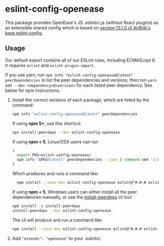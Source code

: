 eslint-config-openease
=======================

This package provides OpenEase's JS .eslintrc.js (without React plugins) as an extensible shared config which is based on [version 13.1.0 of AirBnb's base eslint-config](https://www.npmjs.com/package/eslint-config-airbnb-base/v/13.1.0).

## Usage

Our default export contains all of our ESLint rules, including ECMAScript 6. It requires `eslint` and `eslint-plugin-import`.

If you use yarn, run `npm info "eslint-config-openease@latest" peerDependencies` to list the peer dependencies and versions, then run `yarn add --dev <dependency>@<version>` for each listed peer dependency. See below for npm instructions. 

1. Install the correct versions of each package, which are listed by the command: 

   ```sh 
   npm info "eslint-config-openease@latest" peerDependencies 
   ``` 

   If using **npm 5+**, use this shortcut 

   ```sh 
   npx install-peerdeps --dev eslint-config-openease 
   ``` 

   If using **npm < 5**, Linux/OSX users can run 

   ```sh 
   ( 
     export PKG=eslint-config-openease; 
     npm info "$PKG@latest" peerDependencies --json | command sed 's/[\{\},]//g ; s/: /@/g' | xargs npm install --save-dev "$PKG@latest" 
   ) 
   ``` 

   Which produces and runs a command like: 

   ```sh 
     npm install --save-dev eslint-config-openease eslint@^#.#.# eslint-plugin-import@^#.#.# 
   ``` 

   If using **npm < 5**, Windows users can either install all the peer dependencies manually, or use the [install-peerdeps](https://github.com/nathanhleung/install-peerdeps) cli tool. 

   ```sh 
   npm install -g install-peerdeps 
   install-peerdeps --dev eslint-config-openease 
   ``` 

   The cli will produce and run a command like: 

   ```sh 
   npm install --save-dev eslint-config-openease eslint@^#.#.# eslint-plugin-import@^#.#.# 
   ``` 
   
2. Add `"extends": "openease"` to your .eslintrc.
